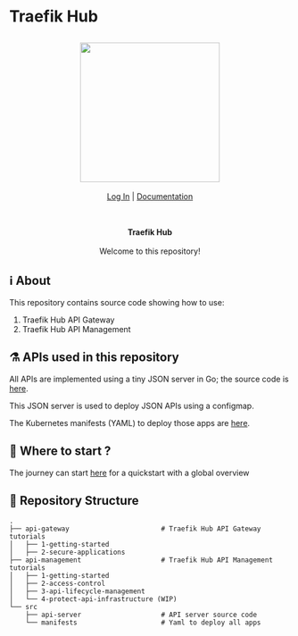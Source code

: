 # Traefik Hub

<div align="center" style="margin: 30px;">
<a href="https://hub.traefik.io/">
  <img src="https://doc.traefik.io/traefik-hub/img/traefik-hub-logo.svg" style="width:250px;" align="center" />
</a>
<br />
<br />

<div align="center">
    <a href="https://hub.traefik.io">Log In</a> |
    <a href="https://doc.traefik.io/traefik-hub">Documentation</a>
</div>
</div>

<br />

<div align="center"><strong>Traefik Hub</strong>

<br />
<br />
</div>

<div align="center">Welcome to this repository!</div>

## :information_source: About

This repository contains source code showing how to use:

1. Traefik Hub API Gateway
2. Traefik Hub API Management


## :alembic: APIs used in this repository

All APIs are implemented using a tiny JSON server in Go; the source code is [here](./src/api-server).

This JSON server is used to deploy JSON APIs using a configmap.

The Kubernetes manifests (YAML) to deploy those apps are [here](./src/manifests).

## :construction_worker: Where to start ?

The journey can start [here](WALKTHROUGH.md) for a quickstart with a global overview

## 📒 Repository Structure

```shell
.
├── api-gateway                       # Traefik Hub API Gateway tutorials
│   ├── 1-getting-started
│   ├── 2-secure-applications
├── api-management                    # Traefik Hub API Management tutorials
│   ├── 1-getting-started
│   ├── 2-access-control
│   ├── 3-api-lifecycle-management
│   └── 4-protect-api-infrastructure (WIP)
└── src
    ├── api-server                    # API server source code
    └── manifests                     # Yaml to deploy all apps
```
